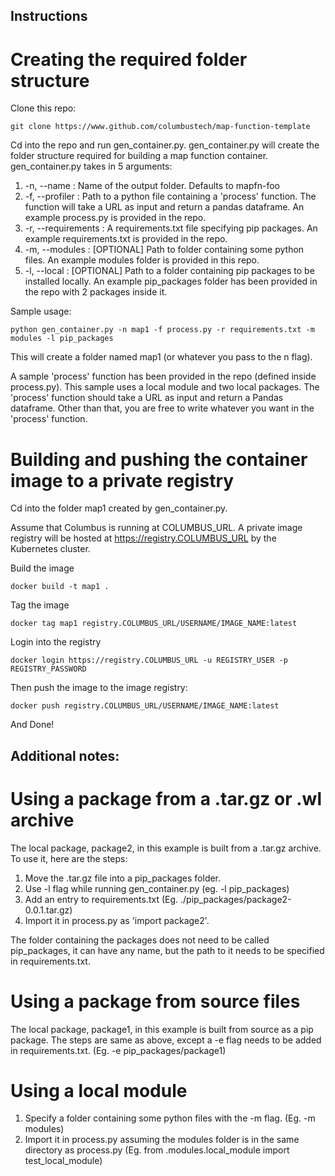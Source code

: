 ## Instructions

# Creating the required folder structure

Clone this repo:
```
git clone https://www.github.com/columbustech/map-function-template
```

Cd into the repo and run gen\_container.py. gen\_container.py will create the folder structure required for building
a map function container.
gen\_container.py takes in 5 arguments:

1. -n, --name :  Name of the output folder. Defaults to mapfn-foo
2. -f, --profiler : Path to a python file containing a 'process' function. The function will take a URL as input and 
return a pandas dataframe. An example process.py is provided in the repo.
3. -r, --requirements : A requirements.txt file specifying pip packages. An example requirements.txt is provided in the repo.
4. -m, --modules : \[OPTIONAL\] Path to folder containing some python files. An example modules folder is provided in this repo.
5. -l, --local : \[OPTIONAL\] Path to a folder containing pip packages to be installed locally. An example pip\_packages folder has been provided in the repo with 2 packages inside it.

Sample usage:
```
python gen_container.py -n map1 -f process.py -r requirements.txt -m modules -l pip_packages
```

This will create a folder named map1 (or whatever you pass to the n flag). 

A sample 'process' function has been provided in the repo (defined inside process.py). This sample uses a local module and
two local packages. The 'process' function should take a URL as input and return a Pandas dataframe. Other than that, you
are free to write whatever you want in the 'process' function.

# Building and pushing the container image to a private registry

Cd into the folder map1 created by gen_container.py.

Assume that Columbus is running at COLUMBUS\_URL. A private image registry will be hosted at 
https://registry.COLUMBUS_URL by the Kubernetes cluster.

Build the image
```
docker build -t map1 .
```

Tag the image
```
docker tag map1 registry.COLUMBUS_URL/USERNAME/IMAGE_NAME:latest
```

Login into the registry
```
docker login https://registry.COLUMBUS_URL -u REGISTRY_USER -p REGISTRY_PASSWORD
```

Then push the image to the image registry:
```
docker push registry.COLUMBUS_URL/USERNAME/IMAGE_NAME:latest
```
And Done!

## Additional notes:

# Using a package from a .tar.gz or .wl archive
The local package, package2, in this example is built from a .tar.gz archive. To use it, here are the steps:

1. Move the .tar.gz file into a pip_packages folder.
2. Use -l flag while running gen_container.py (eg. -l pip_packages)
3. Add an entry to requirements.txt (Eg. ./pip_packages/package2-0.0.1.tar.gz)
4. Import it in process.py as 'import package2'.

The folder containing the packages does not need to be called pip_packages, it can have any name, but the path to it needs
to be specified in requirements.txt.

# Using a package from source files
The local package, package1, in this example is built from source as a pip package. The steps are same as above, except a
-e flag needs to be added in requirements.txt. (Eg. -e pip_packages/package1)

# Using a local module

1. Specify a folder containing some python files with the -m flag. (Eg. -m modules)
2. Import it in process.py assuming the modules folder is in the same directory as process.py (Eg. from .modules.local_module import test_local_module)
